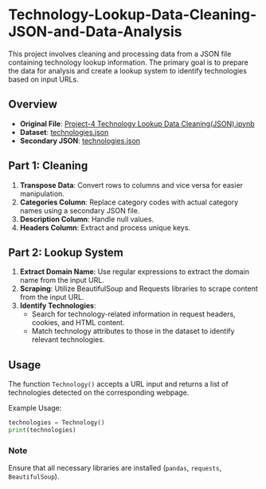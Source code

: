 # Technology-Lookup-Data-Cleaning-JSON-and-Data-Analysis

This project involves cleaning and processing data from a JSON file containing technology lookup information. The primary goal is to prepare the data for analysis and create a lookup system to identify technologies based on input URLs.

## Overview

- **Original File**: [Project-4 Technology Lookup Data Cleaning(JSON).ipynb](https://colab.research.google.com/drive/18b5gUuvYL08ZBnaUjnZfg9f_dK8kOm0O)
- **Dataset**: [technologies.json](https://raw.githubusercontent.com/sahilrahmann/Technology-Lookup-Web-Application/main/technologies.json)
- **Secondary JSON**: [technologies.json](https://raw.githubusercontent.com/chorsley/python-Wappalyzer/master/Wappalyzer/data/technologies.json)

## Part 1: Cleaning

1. **Transpose Data**: Convert rows to columns and vice versa for easier manipulation.
2. **Categories Column**: Replace category codes with actual category names using a secondary JSON file.
3. **Description Column**: Handle null values.
4. **Headers Column**: Extract and process unique keys.

## Part 2: Lookup System

1. **Extract Domain Name**: Use regular expressions to extract the domain name from the input URL.
2. **Scraping**: Utilize BeautifulSoup and Requests libraries to scrape content from the input URL.
3. **Identify Technologies**:
    - Search for technology-related information in request headers, cookies, and HTML content.
    - Match technology attributes to those in the dataset to identify relevant technologies.

## Usage

The function `Technology()` accepts a URL input and returns a list of technologies detected on the corresponding webpage.

Example Usage:
```python
technologies = Technology()
print(technologies)
```

### Note
Ensure that all necessary libraries are installed (`pandas`, `requests`, `BeautifulSoup`).
